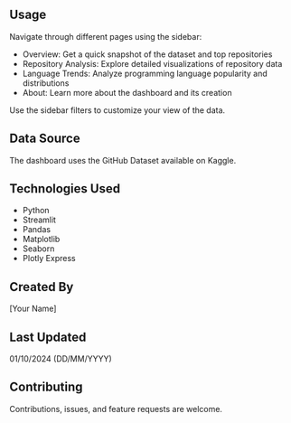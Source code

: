 
## Usage

Navigate through different pages using the sidebar:
- Overview: Get a quick snapshot of the dataset and top repositories
- Repository Analysis: Explore detailed visualizations of repository data
- Language Trends: Analyze programming language popularity and distributions
- About: Learn more about the dashboard and its creation

Use the sidebar filters to customize your view of the data.

## Data Source

The dashboard uses the GitHub Dataset available on Kaggle.

## Technologies Used

- Python
- Streamlit
- Pandas
- Matplotlib
- Seaborn
- Plotly Express

## Created By

[Your Name]

## Last Updated

01/10/2024
(DD/MM/YYYY)

## Contributing

Contributions, issues, and feature requests are welcome.
